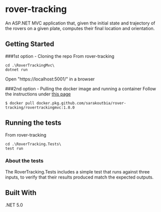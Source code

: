 # rover-tracking
An ASP.NET MVC application that, given the initial state and trajectory of the rovers on a given plate, computes their final location and orientation.

## Getting Started

###1st option - Cloning the repo 
From rover-tracking
```
cd .\RoverTrackingMvc\ 
dotnet run
```
Open "https://localhost:5001/" in a browser

###2nd option - Pulling the docker image and running a container 
Follow the instructions under [this page](https://github.com/SaraKoutbia/rover-tracking/packages/537675 ) 
```
$ docker pull docker.pkg.github.com/sarakoutbia/rover-tracking/rovertrackingmvc:1.0.0
```

## Running the tests
From rover-tracking
```
cd .\RoverTracking.Tests\
test run 
```


### About the tests

The RoverTracking.Tests includes a simple test that runs against three inputs, to verify that their results produced match the expected outputs.



## Built With

.NET 5.0 

